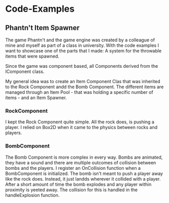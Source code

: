 # Code-Examples

## Phantn't Item Spawner
The game Phantn't and the game engine was created by a colleague of mine and myself as part of a class in university.
With the code examples I want to showcase one of the parts that I made: A system for the throwable items that were spawned.

Since the game was component based, all Components derived from the IComponent class.

My general idea was to create an Item Component Clas that was inherited to the Rock Component andd the Bomb Component. The different items are managed through an Item Pool - that was holding a specific number of items - and an Item Spawner.

### RockComponent
I kept the Rock Component quite simple. All the rock does, is pushing a player. I relied on Box2D when it came to the physics between rocks and players.

### BombComponent
The Bomb Component is more complex in every way. Bombs are animated, they have a sound and there are multiple outcomes of collision between bombs and the players.
I register an OnCollision function when a BombComponent is initialized. 
The bomb isn't meant to push a player away like the rock does. Instead, it just landds wherever it collided with a player. After a short amount of time the bomb explodes and any player within proximity is yeeted away. The collision for this is handled in the handleExplosion function.

